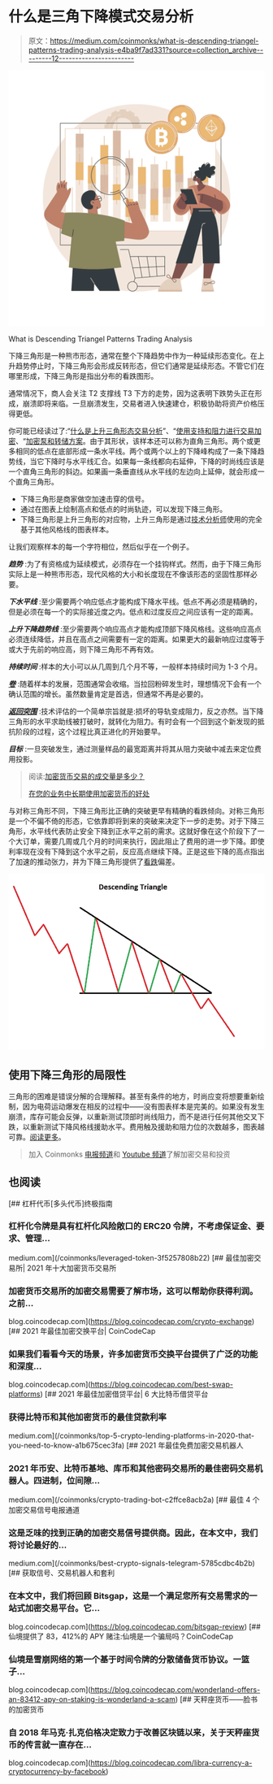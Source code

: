 # 什么是三角下降模式交易分析

> 原文：<https://medium.com/coinmonks/what-is-descending-triangel-patterns-trading-analysis-e4ba9f7ad331?source=collection_archive---------12----------------------->

![](img/3fdc22b8a62c87dd1fbea368351f23f9.png)

What is Descending Triangel Patterns Trading Analysis

下降三角形是一种熊市形态，通常在整个下降趋势中作为一种延续形态变化。在上升趋势停止时，下降三角形会形成反转形态，但它们通常是延续形态。不管它们在哪里形成，下降三角形是指出分布的看跌图形。

通常情况下，商人会关注 T2 支撑线 T3 下方的走势，因为这表明下跌势头正在形成，崩溃即将来临。一旦崩溃发生，交易者进入快速建仓，积极协助将资产价格压得更低。

你可能已经读过了:“[什么是上升三角形态交易分析](https://cryptoworldfinace.blogspot.com/2021/12/what-is-ascending-triangle-patterns.html)”、“[使用支持和阻力进行交易加密](https://cryptoworldfinace.blogspot.com/2021/12/uses-support-and-resistance-for-trading.html)、“[加密泵和转储方案](https://cryptoworldfinace.blogspot.com/2021/11/crypto-pump-and-dump-schemes.html)。由于其形状，该样本还可以称为直角三角形。两个或更多相同的低点在底部形成一条水平线。两个或两个以上的下降峰构成了一条下降趋势线，当它下降时与水平线汇合。如果每一条线都向右延伸，下降的时尚线应该是一个直角三角形的斜边。如果画一条垂直线从水平线的左边向上延伸，就会形成一个直角三角形。

*   下降三角形是商家做空加速击穿的信号。
*   通过在图表上绘制高点和低点的时尚轨迹，可以发现下降三角形。
*   下降三角形是上升三角形的对应物，上升三角形是通过[技术分析师](https://cryptoworldfinace.blogspot.com/2021/11/technical-analysis-and-read-candlestick.html)使用的完全基于其他风格线的图表样本。

让我们观察样本的每一个字符相位，然后似乎在一个例子。

***趋势*** :为了有资格成为延续模式，必须存在一个挂钩样式。然而，由于下降三角形实际上是一种熊市形态，现代风格的大小和长度现在不像该形态的坚固性那样必要。

***下水平线*** :至少需要两个响应低点才能构成下降水平线。低点不再必须是精确的，但是必须在每一个的实际接近度之内。低点和过度反应之间应该有一定的距离。

***上升下降趋势线*** :至少需要两个响应高点才能构成顶部下降风格线。这些响应高点必须连续降低，并且在高点之间需要有一定的距离。如果更大的最新响应过度等于或大于先前的响应高，则下降三角形不再有效。

***持续时间*** :样本的大小可以从几周到几个月不等，一般样本持续时间为 1-3 个月。

[***卷***](https://cryptoworldfinace.blogspot.com/2021/12/what-is-volume-in-cryptocurrency-trade.html) :随着样本的发展，范围通常会收缩。当拉回粉碎发生时，理想情况下会有一个确认范围的增长。虽然数量肯定是首选，但通常不再是必要的。

[***返回突围***](https://cryptoworldfinace.blogspot.com/2021/12/breakout-and-fakeout-in-cryptocurrency.html) :技术评估的一个简单宗旨就是:损坏的导轨变成阻力，反之亦然。当下降三角形的水平求助线被打破时，就转化为阻力。有时会有一个回到这个新发现的抵抗阶段的过程，这个过程比真正进化的开始要早。

***目标*** :一旦突破发生，通过测量样品的最宽距离并将其从阻力突破中减去来定位费用投影。

> 阅读:[加密货币交易的成交量是多少？](https://cryptoworldfinace.blogspot.com/2021/12/what-is-volume-in-cryptocurrency-trade.html)
> 
> [在您的业务中长期使用加密货币的好处](https://cryptoworldfinace.blogspot.com/2021/11/benefits-of-using-cryptocurrency-in.html)

与对称三角形不同，下降三角形比正确的突破更早有精确的看跌倾向。对称三角形是一个不偏不倚的形态，它依靠即将到来的突破来决定下一步的走势。对于下降三角形，水平线代表防止安全下降到正水平之前的需求。这就好像在这个阶段下了一个大订单，需要几周或几个月的时间来执行，因此阻止了费用的进一步下降。即使利率现在没有下降到这个水平之前，反应高点继续下降。正是这些下降的高点指出了加速的推动张力，并为下降三角形提供了[看跌](https://cryptoworldfinace.blogspot.com/2021/12/bullish-and-bearish.html)偏差。

![](img/739c94c5719aed240f6f0b284ca71d9b.png)

## **使用下降三角形的局限性**

三角形的困难是错误分解的合理解释。甚至有条件的地方，时尚应变将想要重新绘制，因为电荷运动爆发在相反的过程中——没有图表样本是完美的。如果没有发生崩溃，库存可能会反弹，以重新测试顶部时尚线阻力，而不是进行任何其他交叉下跌，以重新测试下降风格线援助水平。费用触及援助和阻力位的次数越多，图表越可靠。[阅读更多](https://cryptoworldfinace.blogspot.com/2021/12/what-is-descending-triangel-patterns.html)。

> 加入 Coinmonks [电报频道](https://t.me/coincodecap)和 [Youtube 频道](https://www.youtube.com/c/coinmonks/videos)了解加密交易和投资

## 也阅读

[](/coinmonks/leveraged-token-3f5257808b22) [## 杠杆代币[多头代币]终极指南

### 杠杆化令牌是具有杠杆化风险敞口的 ERC20 令牌，不考虑保证金、要求、管理…

medium.com](/coinmonks/leveraged-token-3f5257808b22) [](https://blog.coincodecap.com/crypto-exchange) [## 最佳加密交易所| 2021 年十大加密货币交易所

### 加密货币交易所的加密交易需要了解市场，这可以帮助你获得利润。之前…

blog.coincodecap.com](https://blog.coincodecap.com/crypto-exchange) [](https://blog.coincodecap.com/best-swap-platforms) [## 2021 年最佳加密交换平台| CoinCodeCap

### 如果我们看看今天的场景，许多加密货币交换平台提供了广泛的功能和深度…

blog.coincodecap.com](https://blog.coincodecap.com/best-swap-platforms) [](/coinmonks/top-5-crypto-lending-platforms-in-2020-that-you-need-to-know-a1b675cec3fa) [## 2021 年最佳加密借贷平台| 6 大比特币借贷平台

### 获得比特币和其他加密货币的最佳贷款利率

medium.com](/coinmonks/top-5-crypto-lending-platforms-in-2020-that-you-need-to-know-a1b675cec3fa) [](/coinmonks/crypto-trading-bot-c2ffce8acb2a) [## 2021 年最佳免费加密交易机器人

### 2021 年币安、比特币基地、库币和其他密码交易所的最佳密码交易机器人。四进制，位间隙…

medium.com](/coinmonks/crypto-trading-bot-c2ffce8acb2a) [](/coinmonks/best-crypto-signals-telegram-5785cdbc4b2b) [## 最佳 4 个加密交易信号电报通道

### 这是乏味的找到正确的加密交易信号提供商。因此，在本文中，我们将讨论最好的…

medium.com](/coinmonks/best-crypto-signals-telegram-5785cdbc4b2b) [](https://blog.coincodecap.com/bitsgap-review) [## 获取信号、交易机器人和套利

### 在本文中，我们将回顾 Bitsgap，这是一个满足您所有交易需求的一站式加密交易平台。它…

blog.coincodecap.com](https://blog.coincodecap.com/bitsgap-review) [](https://blog.coincodecap.com/wonderland-offers-an-83412-apy-on-staking-is-wonderland-a-scam) [## 仙境提供了 83，412%的 APY 赌注:仙境是一个骗局吗？CoinCodeCap

### 仙境是雪崩网络的第一个基于时间令牌的分散储备货币协议。一篮子…

blog.coincodecap.com](https://blog.coincodecap.com/wonderland-offers-an-83412-apy-on-staking-is-wonderland-a-scam) [](https://blog.coincodecap.com/libra-currency-a-cryptocurrency-by-facebook) [## 天秤座货币——脸书的加密货币

### 自 2018 年马克·扎克伯格决定致力于改善区块链以来，关于天秤座货币的传言就一直存在…

blog.coincodecap.com](https://blog.coincodecap.com/libra-currency-a-cryptocurrency-by-facebook)
